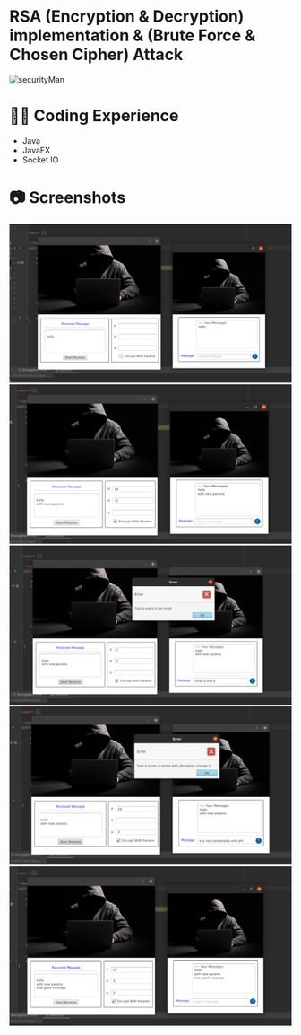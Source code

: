 
# RSA (Encryption & Decryption) implementation & (Brute Force & Chosen Cipher) Attack
![securityMan](https://user-images.githubusercontent.com/49917088/169687567-ba5087c1-297a-4a57-a5ef-8d857728ff1e.jpg)

# 👨‍💻 Coding Experience
 - Java
 - JavaFX
 - Socket IO

# 📷 Screenshots
![GitHub Logo](/Images/SenderReceiver1.png)
![GitHub Logo](/Images/SenderReceiver2.png)
![GitHub Logo](/Images/SenderReceiver3.png)
![GitHub Logo](/Images/SenderReceiver4.png)
![GitHub Logo](/Images/SenderReceiver5.png)
